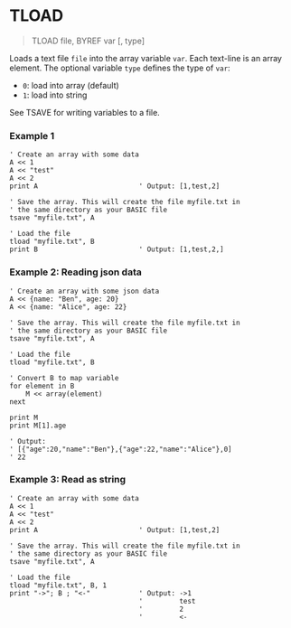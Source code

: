 # TLOAD

> TLOAD file, BYREF var [, type]

Loads a text file `file` into the array variable `var`. Each text-line is an array element. The optional variable `type` defines the type of `var`: 

- `0`: load into array (default)
- `1`: load into string

See TSAVE for writing variables to a file.

### Example 1

```
' Create an array with some data
A << 1
A << "test"
A << 2
print A                         ' Output: [1,test,2]

' Save the array. This will create the file myfile.txt in
' the same directory as your BASIC file
tsave "myfile.txt", A

' Load the file
tload "myfile.txt", B
print B                         ' Output: [1,test,2,]
```

### Example 2: Reading json data

```
' Create an array with some json data
A << {name: "Ben", age: 20}
A << {name: "Alice", age: 22}

' Save the array. This will create the file myfile.txt in
' the same directory as your BASIC file
tsave "myfile.txt", A

' Load the file
tload "myfile.txt", B

' Convert B to map variable
for element in B
    M << array(element)
next

print M
print M[1].age

' Output: 
' [{"age":20,"name":"Ben"},{"age":22,"name":"Alice"},0]
' 22
```

### Example 3: Read as string

```
' Create an array with some data
A << 1
A << "test"
A << 2
print A                         ' Output: [1,test,2]

' Save the array. This will create the file myfile.txt in
' the same directory as your BASIC file
tsave "myfile.txt", A

' Load the file
tload "myfile.txt", B, 1
print "->"; B ; "<-"            ' Output: ->1
                                '         test
                                '         2
                                '         <-
```
